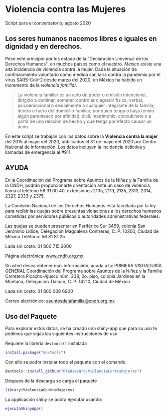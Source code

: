 # Violencia contra las Mujeres
Script para el conversatorio, agosto 2020

## **Los seres humanos nacemos libres e iguales en dignidad y en derechos.**

Pese este principio por los estado de la "Declaración Universal de los Derechos Humanos", en muchos países como el nuestro. *México* existe una alta incidencia de violencia contra la mujer. Dada la situación de confinacmiento voluntario como medida sanitaria contra la pandemia por el virus SARS-CoV-2 desde marzo del 2020, en México ha habido un incremento de la *violencia familiar*. 

> La violencia familiar es un acto de poder u omisión intencional, dirigido a dominar,
> someter, controlar o agredir física, verbal, psicoemocional o sexualmente a cualquier
> integrante de la familia, dentro o fuera del domicilio familiar, por quien tenga o haya
> tenido algún parentesco por afinidad, civil, matrimonio, concubinato o a partir de
> una relación de hecho y que tenga por efecto causar un daño.

En este script se trabajan con los datos sobre la **Violencia contra la mujer** del 2015 al mayo del 2020, públicados el 31 de mayo del 2020 por Centro Nacional de Información. Los datos incluyen la incidencia delictiva y llamadas de emergencia al #911. 

## AYUDA
En la Coordinación del Programa sobre Asuntos de la Niñez y la Familia de la CNDH, podrán proporcionarte orientación ante un caso de violencia, llama al teléfono 56 31 00 40, extensiones 2105, 2119, 2135, 2313, 2314, 2327, 2333 y 2375.

La Comisión Nacional de los Derechos Humanos está facultada por la ley para recibir las quejas sobre presuntas violaciones a los derechos humanos cometidas por servidores públicos o autoridades administrativas federales.

Las quejas se pueden presentar en Periférico Sur 3469, colonia San Jerónimo Lídice, Delegación Magdalena Contreras, C. P. 10200, Ciudad de México
Teléfono:
56 81 81 25

Lada sin costo:
01 800 715 2000

Página electrónica:
www.cndh.org.mx

Si usted desea obtener más información,
acuda a la: PRIMERA VISITADURÍA GENERAL
Coordinación del Programa sobre Asuntos de la Niñez y la Familia
Carretera Picacho-Ajusco núm. 238,
2o. piso, colonia Jardines en la Montaña,
Delegación Tlalpan, C. P. 14210, Ciudad de México

Lada sin costo:
01 800 008 6900

Correo electrónico:
asuntosdelafamilia@cndh.org.mx


## Uso del Paquete
Para explorar estos datos, se ha creado una shiny-app que para su uso te pedimos que sigas las siguientes instrucciones de uso:

Requiere la librería `devtools()` instalada

```r
install.package("devtools")
```

Con ello se podra instalar todo el paquete con el comando:

```r
devtools::install_github("RladiesQro/ViolenciaContraMujeres")
```

Despues de la descarga se carga el paquete

```r
library(ViolenciaContraMujeres)
```

La applicación shiny se podra ejecutar usando:

```r
ejecutaShinyApp()
```
